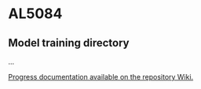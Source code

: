 # AL5084
## Model training directory

...

[Progress documentation available on the repository Wiki.](https://github.com/ljbitzki/AL5084/wiki)